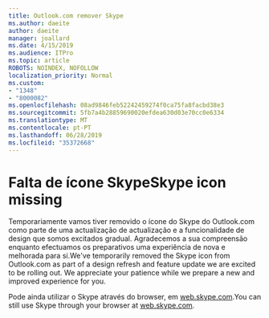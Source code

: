 ```yaml
---
title: Outlook.com remover Skype
ms.author: daeite
author: daeite
manager: joallard
ms.date: 4/15/2019
ms.audience: ITPro
ms.topic: article
ROBOTS: NOINDEX, NOFOLLOW
localization_priority: Normal
ms.custom:
- "1348"
- "8000082"
ms.openlocfilehash: 08ad9846feb52242459274f0ca75fa8facbd38e3
ms.sourcegitcommit: 5fb7a4b28859690020efdea630d03e70cc0e6334
ms.translationtype: MT
ms.contentlocale: pt-PT
ms.lasthandoff: 06/28/2019
ms.locfileid: "35372668"
---
```

# <a name="skype-icon-missing"></a><span data-ttu-id="b9e38-102">Falta de ícone Skype</span><span class="sxs-lookup"><span data-stu-id="b9e38-102">Skype icon missing</span></span>

<span data-ttu-id="b9e38-103">Temporariamente vamos tiver removido o ícone do Skype do Outlook.com como parte de uma actualização de actualização e a funcionalidade de design que somos excitados gradual. Agradecemos a sua compreensão enquanto efectuamos os preparativos uma experiência de nova e melhorada para si.</span><span class="sxs-lookup"><span data-stu-id="b9e38-103">We've temporarily removed the Skype icon from Outlook.com as part of a design refresh and feature update we are excited to be rolling out. We appreciate your patience while we prepare a new and improved experience for you.</span></span>

<span data-ttu-id="b9e38-104">Pode ainda utilizar o Skype através do browser, em [web.skype.com](https://web.skype.com/).</span><span class="sxs-lookup"><span data-stu-id="b9e38-104">You can still use Skype through your browser at [web.skype.com](https://web.skype.com/).</span></span>
